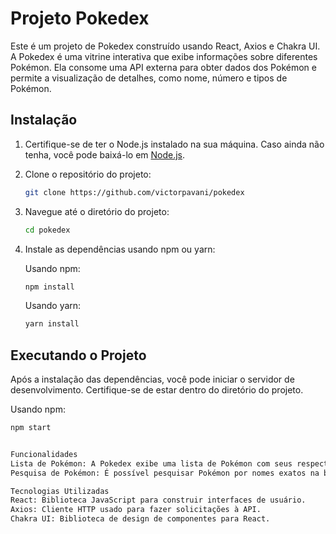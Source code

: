 # Projeto Pokedex

Este é um projeto de Pokedex construído usando React, Axios e Chakra UI. A Pokedex é uma vitrine interativa que exibe informações sobre diferentes Pokémon. Ela consome uma API externa para obter dados dos Pokémon e permite a visualização de detalhes, como nome, número e tipos de Pokémon.

## Instalação

1. Certifique-se de ter o Node.js instalado na sua máquina. Caso ainda não tenha, você pode baixá-lo em [Node.js](https://nodejs.org/).

2. Clone o repositório do projeto:

    ```bash
    git clone https://github.com/victorpavani/pokedex
    ```

3. Navegue até o diretório do projeto:

    ```bash
    cd pokedex
    ```

4. Instale as dependências usando npm ou yarn:

    Usando npm:

    ```bash
    npm install
    ```

    Usando yarn:

    ```bash
    yarn install
    ```

## Executando o Projeto

Após a instalação das dependências, você pode iniciar o servidor de desenvolvimento. Certifique-se de estar dentro do diretório do projeto.

Usando npm:

```bash
npm start


Funcionalidades
Lista de Pokémon: A Pokedex exibe uma lista de Pokémon com seus respectivos números e tipos.
Pesquisa de Pokémon: É possível pesquisar Pokémon por nomes exatos na barra de pesquisa.

Tecnologias Utilizadas
React: Biblioteca JavaScript para construir interfaces de usuário.
Axios: Cliente HTTP usado para fazer solicitações à API.
Chakra UI: Biblioteca de design de componentes para React.